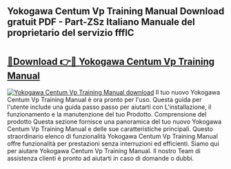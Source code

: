 ## Yokogawa Centum Vp Training Manual Download gratuit PDF - Part-ZSz Italiano Manuale del proprietario del servizio ffflC

# <h2><a href="http://dfdnfg.blite.top/?on=Yokogawa+Centum+Vp+Training+Manual">🔗Download 👉🔴 Yokogawa Centum Vp Training Manual</a></h2>

[![Yokogawa Centum Vp Training Manual download](https://i.imgur.com/lujVjoI.png)](http://dfdnfg.blite.top/?on=Yokogawa+Centum+Vp+Training+Manual)
Il tuo nuovo Yokogawa Centum Vp Training Manual è ora pronto per l'uso. Questa guida per l'utente include una guida passo passo per aiutarti con L'installazione, il funzionamento e la manutenzione del tuo Prodotto. Comprensione del prodotto Questa sezione fornisce una panoramica del tuo nuovo Yokogawa Centum Vp Training Manual e delle sue caratteristiche principali. Questo straordinario elenco di funzionalità Yokogawa Centum Vp Training Manual offre funzionalità per prestazioni senza interruzioni ed efficienti. Siamo qui per aiutare Yokogawa Centum Vp Training Manual. Il nostro Team di assistenza clienti è pronto ad aiutarti in caso di domande o dubbi.
